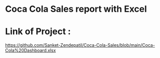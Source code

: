 # Coca Cola Sales report with Excel

# Link of Project :
https://github.com/Sanket-Zendepatil/Coca-Cola-Sales/blob/main/Coca-Cola%20Dashboard.xlsx
